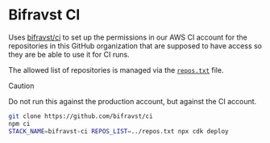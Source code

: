 # Bifravst CI

Uses [bifravst/ci](https://github.com/bifravst/ci) to set up the permissions in our AWS CI account for the repositories in this
GitHub organization that are supposed to have access so they are be able to use
it for CI runs.

The allowed list of repositories is managed via the [`repos.txt`](./repos.txt)
file.

> [!CAUTION]  
> Do not run this against the production account, but against the CI account.

```bash
git clone https://github.com/bifravst/ci
npm ci
STACK_NAME=bifravst-ci REPOS_LIST=../repos.txt npx cdk deploy
```
